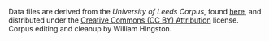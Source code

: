 Data files are derived from the *University of Leeds Corpus*, found [here](http://corpus.leeds.ac.uk/frqc/internet-jp.num), and distributed under the [Creative Commons (CC BY) Attribution](https://creativecommons.org/licenses/by/2.5/) license. Corpus editing and cleanup by William Hingston.
